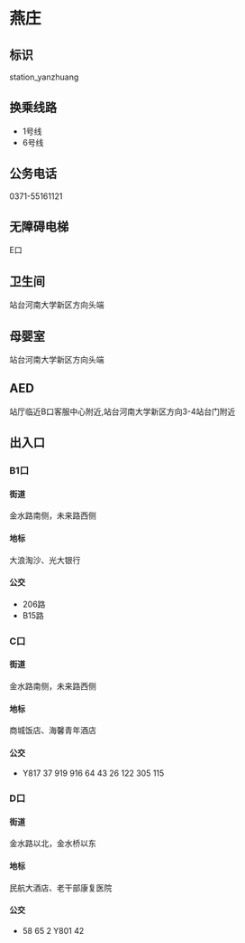 # 燕庄

## 标识

station_yanzhuang

## 换乘线路

- 1号线
- 6号线

## 公务电话

0371-55161121

## 无障碍电梯

E口

## 卫生间

站台河南大学新区方向头端

## 母婴室

站台河南大学新区方向头端

## AED

站厅临近B口客服中心附近,站台河南大学新区方向3-4站台门附近

## 出入口

### B1口

#### 街道

金水路南侧，未来路西侧

#### 地标

大浪淘沙、光大银行

#### 公交

- 206路
- B15路

### C口

#### 街道

金水路南侧，未来路西侧

#### 地标

商城饭店、海馨青年酒店

#### 公交

- Y817 37  919  916  64  43  26  122 305  115

### D口

#### 街道

金水路以北，金水桥以东

#### 地标

民航大酒店、老干部康复医院

#### 公交

- 58  65  2  Y801  42

